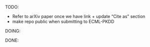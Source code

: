 TODO:
- Refer to arXiv paper once we have link + update “Cite as” section
- make repo public when submitting to ECML-PKDD



DOING:


DONE:

